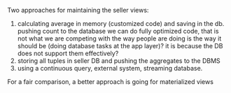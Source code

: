 ﻿Two approaches for maintaining the seller views:

1. calculating average in memory (customized code) and saving in the db. pushing count to the database
    we can do fully optimized code, that is not what we are competing with
    the way people are doing is the way it should be (doing database tasks at the app layer)?
    it is because the DB does not support them effectively?
2. storing all tuples in seller DB and pushing the aggregates to the DBMS
3. using a continuous query, external system, streaming database.

For a fair comparison, a better approach is going for materialized views
